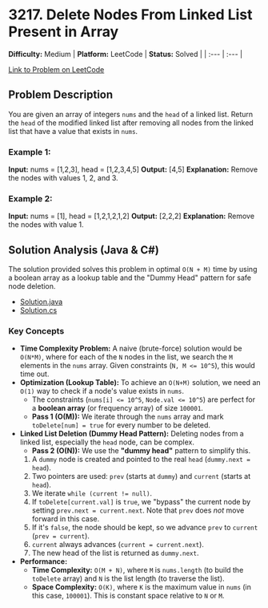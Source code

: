 # 3217. Delete Nodes From Linked List Present in Array

**Difficulty:** Medium
| **Platform:** LeetCode | **Status:** Solved |
| :--- | :--- |

[Link to Problem on LeetCode](https://leetcode.com/problems/delete-nodes-from-linked-list-present-in-array/)

## Problem Description

You are given an array of integers `nums` and the `head` of a linked list. Return the `head` of the modified linked list after removing all nodes from the linked list that have a value that exists in `nums`.

### Example 1:

**Input:** nums = [1,2,3], head = [1,2,3,4,5]
**Output:** [4,5]
**Explanation:** Remove the nodes with values 1, 2, and 3.

### Example 2:

**Input:** nums = [1], head = [1,2,1,2,1,2]
**Output:** [2,2,2]
**Explanation:** Remove the nodes with value 1.

## Solution Analysis (Java & C#)

The solution provided solves this problem in optimal `O(N + M)` time by using a boolean array as a lookup table and the "Dummy Head" pattern for safe node deletion.

* [Solution.java](./Solution.java)
* [Solution.cs](./Solution.cs)

### Key Concepts
* **Time Complexity Problem:** A naive (brute-force) solution would be `O(N*M)`, where for each of the `N` nodes in the list, we search the `M` elements in the `nums` array. Given constraints (`N, M <= 10^5`), this would time out.
* **Optimization (Lookup Table):** To achieve an `O(N+M)` solution, we need an `O(1)` way to check if a node's value exists in `nums`.
    * The constraints (`nums[i] <= 10^5`, `Node.val <= 10^5`) are perfect for a **boolean array** (or frequency array) of size `100001`.
    * **Pass 1 (O(M)):** We iterate through the `nums` array and mark `toDelete[num] = true` for every number to be deleted.
* **Linked List Deletion (Dummy Head Pattern):** Deleting nodes from a linked list, especially the `head` node, can be complex.
    * **Pass 2 (O(N)):** We use the **"dummy head"** pattern to simplify this.
    1.  A `dummy` node is created and pointed to the real `head` (`dummy.next = head`).
    2.  Two pointers are used: `prev` (starts at `dummy`) and `current` (starts at `head`).
    3.  We iterate `while (current != null)`.
    4.  If `toDelete[current.val]` is `true`, we "bypass" the current node by setting `prev.next = current.next`. Note that `prev` does *not* move forward in this case.
    5.  If it's `false`, the node should be kept, so we advance `prev` to `current` (`prev = current`).
    6.  `current` always advances (`current = current.next`).
    7.  The new head of the list is returned as `dummy.next`.
* **Performance:**
    * **Time Complexity:** `O(M + N)`, where `M` is `nums.length` (to build the `toDelete` array) and `N` is the list length (to traverse the list).
    * **Space Complexity:** `O(K)`, where `K` is the maximum value in `nums` (in this case, `100001`). This is constant space relative to `N` or `M`.